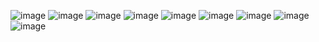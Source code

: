 ![image](http://tiebapic.baidu.com/forum/w%3D580/sign=19b50b29c8b1cb133e693c1bed5556da/f5d30b1f95cad1c88a9b9ce13a3e6709c83d5175.jpg?tbpicau=2023-02-03-05_8d9eca940ce35a26d2460dc8cac8a85e)
![image](http://tiebapic.baidu.com/forum/w%3D580/sign=cd5fad2a9400baa1ba2c47b37711b9b1/73607c66d0160924f97ac2dd910735fae7cd3432.jpg?tbpicau=2023-02-03-05_247c9bd81c384b3a4e84ce47a8a12991)
![image](http://tiebapic.baidu.com/forum/w%3D580/sign=8b7c2330e2efce1bea2bc8c29f50f3e8/57c5ff09b3de9c82cacb99492981800a1bd843e3.jpg?tbpicau=2023-02-03-05_bac44ae7e94d4fcd95b4656ba5bd1e51)
![image](http://tiebapic.baidu.com/forum/w%3D580/sign=8ec2a628f18f8c54e3d3c5270a282dee/a91cae0a19d8bc3e90a6660cc78ba61eaad345e3.jpg?tbpicau=2023-02-03-05_c69f16f4fa78983c5e082bca625a5c28)
![image](http://tiebapic.baidu.com/forum/w%3D580/sign=8effa628f18f8c54e3d3c5270a2b2dee/a91cae0a19d8bc3e909b660cc78ba61eaad34586.jpg?tbpicau=2023-02-03-05_de00662f8d918c88b92f50df9ee9812b)
![image](http://tiebapic.baidu.com/forum/w%3D580/sign=9764d9a2d1eef01f4d1418cdd0fc99e0/dc45923eb13533faa160f3e8edd3fd1f43345bbb.jpg?tbpicau=2023-02-03-05_9e4eaf634fe4348ffa778ce0ae47c25a)
![image](http://tiebapic.baidu.com/forum/w%3D580/sign=a8adc118b51f3a295ac8d5c6a927bce3/79a39f3533fa828b82e7fd25b81f4134950a5a49.jpg?tbpicau=2023-02-03-05_3587c68fb0bd52515a5df5d449a54204)
![image]()
![image]()
